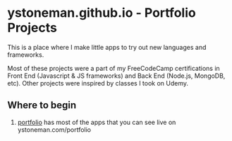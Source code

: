 # ystoneman.github.io - Portfolio Projects
This is a place where I make little apps to try out new languages and frameworks.

Most of these projects were a part of my FreeCodeCamp certifications in Front End (Javascript & JS frameworks) and Back End (Node.js, MongoDB, etc). Other projects were inspired by classes I took on Udemy.

## Where to begin
1. [portfolio](https://github.com/ystoneman/ystoneman.github.io/tree/master/portfolio) has most of the apps that you can see live on ystoneman.com/portfolio
